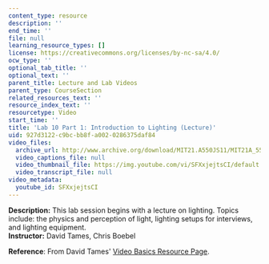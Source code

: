 ```yaml
---
content_type: resource
description: ''
end_time: ''
file: null
learning_resource_types: []
license: https://creativecommons.org/licenses/by-nc-sa/4.0/
ocw_type: ''
optional_tab_title: ''
optional_text: ''
parent_title: Lecture and Lab Videos
parent_type: CourseSection
related_resources_text: ''
resource_index_text: ''
resourcetype: Video
start_time: ''
title: 'Lab 10 Part 1: Introduction to Lighting (Lecture)'
uid: 927d3122-c9bc-bb8f-a002-0286375daf84
video_files:
  archive_url: http://www.archive.org/download/MIT21.A550JS11/MIT21A_550JS11_lab10_1_300k.mp4
  video_captions_file: null
  video_thumbnail_file: https://img.youtube.com/vi/SFXxjejtsCI/default.jpg
  video_transcript_file: null
video_metadata:
  youtube_id: SFXxjejtsCI
---
```


**Description:** This lab session begins with a lecture on lighting. Topics include: the physics and perception of light, lighting setups for interviews, and lighting equipment.  
**Instructor:** David Tames, Chris Boebel

**Reference**: From David Tames' [Video Basics Resource Page](http://kino-eye.com/reference/vba/).

